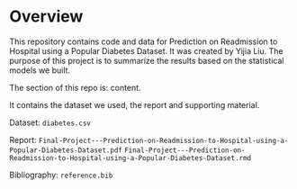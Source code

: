 # Overview
This repository contains code and data for Prediction on Readmission to Hospital using a Popular Diabetes Dataset. It was created by Yijia Liu. The purpose of this project is to summarize the results based on the statistical models we built.

The section of this repo is: content.

It contains the dataset we used, the report and supporting material.

Dataset:
 `diabetes.csv`

Report: 
 `Final-Project---Prediction-on-Readmission-to-Hospital-using-a-Popular-Diabetes-Dataset.pdf`
 `Final-Project---Prediction-on-Readmission-to-Hospital-using-a-Popular-Diabetes-Dataset.rmd`

Bibliography:
 `reference.bib`